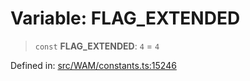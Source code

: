 # Variable: FLAG\_EXTENDED

> `const` **FLAG\_EXTENDED**: `4` = `4`

Defined in: [src/WAM/constants.ts:15246](https://github.com/Fokusdotid/bail/blob/c270ba4454f95d50cec87a9d90b03360fac7058e/src/WAM/constants.ts#L15246)
